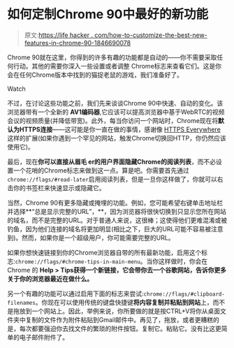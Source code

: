 # 如何定制Chrome 90中最好的新功能

> 原文:[https://life hacker . com/how-to-customize-the-best-new-features-in-chrome-90-1846690078](https://lifehacker.com/how-to-customize-the-best-new-features-in-chrome-90-1846690078)

Chrome 90就在这里，你得到的许多有趣的功能都是自动的——你不需要采取任何行动。其他的需要你深入一些设置或者调整 Chrome标志来查看它们。这是你会在任何Chrome版本中找到的猫捉老鼠的游戏，我们准备好了。

Watch

不过，在讨论这些功能之前，我们先来谈谈Chrome 90中快速、自动的变化。该浏览器带有一个全新的 **AV1编码器**,它应该可以提高浏览器中基于WebRTC的视频会议的视频质量(并降低带宽)。此外，每当你访问一个网站时，Chrome现在将**默认为HTTPS连接**——这可能是你一直在做的事情，感谢像 [HTTPS Everywhere](https://www.eff.org/https-everywhere) 这样的扩展(如果你遇到一个罕见的网站，触发Chrome切换回HTTP，你仍然应该使用它)。

最后，现在**你可以直接从眉毛 er的用户界面隐藏Chrome的阅读列表**，而不必设置一个花哨的Chrome标志来做到这一点。算是吧。你需要首先通过`chrome://flags/#read-later`启用阅读列表，但是一旦你这样做了，你就可以右击你的书签栏来快速显示或隐藏它。

当然，Chrome 90有更多隐藏或掩埋的功能。例如，您可能希望右键单击地址栏并选择**“总是显示完整的URL”，**，因为浏览器将很快切换到只显示您所在网站的域名，而不是完整的URL。对于普通人来说，这很棒；这使得他们更难混淆或被钓鱼，因为他们连接的域名将更加明显(相比之下，巨大的URL可能不容易被注意到)。然而，如果你是一个超级用户，你可能需要完整的URL。

如果你想快速链接到你的Chrome浏览器自带的所有最新功能，启用这个标志:`chrome://flags/#chrome-tips-in-main-menu`。当你这样做时，你会在Chrome 的 **Help > Tips获得一个新链接，它会带你去一个谷歌网站，告诉你更多关于你的浏览器最近在做什么。**

另一个有趣的功能可以通过启用下面的标志来尝试:`chrome://flags/#clipboard-filenames`。你现在可以使用传统的键盘快捷键**将内容复制并粘贴到网站**上，而不是拖放到一个网站上。因此，举例来说，你所要做的就是按CTRL+V将你从桌面文件夹中复制的文件作为附件粘贴到Gmail邮件中。再见了，拖放，或者更糟糕的是，每次都要强迫你去找文件的繁琐的附件按钮。复制它。粘贴它。没有比这更简单的电子邮件附件了。